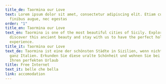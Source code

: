 ```yaml
---
title_de: Taormina our Love
text: Lorem ipsum dolor sit amet, consectetur adipiscing elit. Etiam cursus
  finibus augue, nec egestas
order: "1"
title_en: Taormina our Love
text_en: Taormina is one of the most beautiful cities of Sicily. Explore and
  discover this ancient beauty and stay with us to have the perfect holiday
  experience.
title_it: Taormina our Love
text_de: Taormina ist eine der schönsten Städte in Sizilien, wenn nicht sogar in
  ganz Italien. Erkunden Sie diese uralte Schönheit und wohnen Sie bei uns für
  Ihren perfekten Urlaub
title: Free Internet
text_it: belle che bella
link: accomodation
---
```

